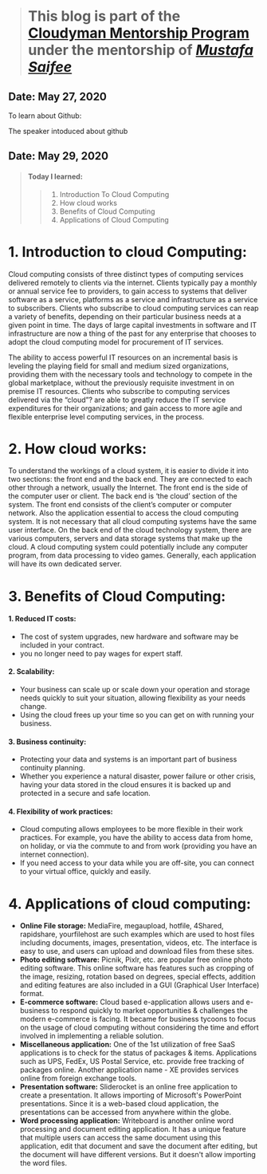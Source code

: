 > # This blog is part of the **[Cloudyman Mentorship Program](https://t.co/78sRvCvYiO?amp=1)** under the mentorship of *[Mustafa Saifee](https://www.linkedin.com/in/saifeemustafaq/)*

## Date: May 27, 2020

To learn about Github:

The speaker intoduced about github

## Date: May 29, 2020

> #### Today I learned:
>
>> 1. Introduction To Cloud Computing 
>> 2. How cloud works 
>> 3. Benefits of Cloud Computing 
>> 4. Applications of Cloud Computing 
 
# 1. Introduction to cloud Computing: 

   Cloud computing consists of three distinct types of computing services delivered remotely to clients via the internet. Clients typically pay a monthly or annual service fee to providers, to gain access to systems that deliver software as a service, platforms as a service and infrastructure as a service to subscribers. Clients who subscribe to cloud computing services can reap a variety of benefits, depending on their particular business needs at a given point in time. The days of large capital investments in software and IT infrastructure are now a thing of the past for any enterprise that chooses to adopt the cloud computing model for procurement of IT services. 

 The ability to access powerful IT resources on an incremental basis is leveling the playing field for small and medium sized organizations, providing them with the necessary tools and technology to compete in the global marketplace, without the previously requisite investment in on premise IT resources. Clients who subscribe to computing services delivered via the “cloud”? are able to greatly reduce the IT service expenditures for their organizations; and gain access to more agile and flexible enterprise level computing services, in the process.  
 
 # 2. How cloud works: 
 
 To understand the workings of a cloud system, it is easier to divide it into two sections: the front end and the back end. They are connected to each other through a network, usually the Internet. The front end is the side of the computer user or client. The back end is ‘the cloud’ section of the system. 
 The front end consists of the client’s computer or computer network. Also the application essential to access the cloud computing system. It is not necessary that all cloud computing systems have the same user interface. 
 On the back end of the cloud technology system, there are various computers, servers and data storage systems that make up the cloud. A cloud computing system could potentially include any computer program, from data processing to video games. Generally, each application will have its own dedicated server.  
 
 # 3. Benefits of Cloud Computing: 
 
 #### **1. Reduced IT costs:**
 - The cost of system upgrades, new hardware and software may be included in your contract.
 - you no longer need to pay wages for expert staff.  
 #### **2. Scalability:**  
 - Your business can scale up or scale down your operation and storage needs quickly to suit your situation, allowing flexibility as your needs change. 
 - Using the cloud frees up your time so you can get on with running your business. 
 #### **3. Business continuity:** 
 - Protecting your data and systems is an important part of business continuity planning. 
 - Whether you experience a natural disaster, power failure or other crisis, having your data stored in the cloud ensures it is backed up and protected in a secure and safe location. 
 #### **4. Flexibility of work practices:** 
 - Cloud computing allows employees to be more flexible in their work practices. For example, you have the ability to access data from home, on holiday, or via the commute to and from work (providing you have an internet connection). 
 - If you need access to your data while you are off-site, you can connect to your virtual office, quickly and easily.  
 
 # 4. Applications of cloud computing: 
 
 - **Online File storage:** 
 MediaFire, megaupload, hotfile, 4Shared, rapidshare, yourfilehost are such examples which are used to host files including documents, images, presentation, videos, etc. The interface is easy to use, and users can upload and download files from these sites.  
 - **Photo editing software:** 
 Picnik, Pixlr, etc. are popular free online photo editing software. This online software has features such as cropping of the image, resizing, rotation based on degrees, special effects, addition and editing features are also included in a GUI (Graphical User Interface) format.  
 - **E-commerce software:** 
 Cloud based e-application allows users and e-business to respond quickly to market opportunities & challenges the modern e-commerce is facing. It became for business tycoons to focus on the usage of cloud computing without considering the time and effort involved in implementing a reliable solution.  
 - **Miscellaneous application:** 
 One of the 1st utilization of free SaaS applications is to check for the status of packages & items. Applications such as UPS, FedEx, US Postal Service, etc. provide free tracking of packages online. Another application name - XE provides services online from foreign exchange tools.  
 - **Presentation software:** 
 Sliderocket is an online free application to create a presentation. It allows importing of Microsoft's PowerPoint presentations. Since it is a web-based cloud application, the presentations can be accessed from anywhere within the globe.  
 - **Word processing application:** 
 Writeboard is another online word processing and document editing application. It has a unique feature that multiple users can access the same document using this application, edit that document and save the document after editing, but the document will have different versions. But it doesn't allow importing the word files.  
 
 
 
 


 
